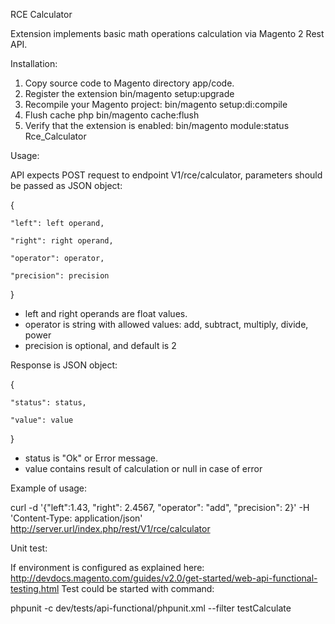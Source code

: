 RCE Calculator

Extension implements basic math operations calculation via Magento 2 Rest API.

Installation:
1. Copy source code to Magento directory app/code.
2. Register the extension
   bin/magento setup:upgrade
3. Recompile your Magento project:
   bin/magento setup:di:compile
4. Flush cache
   php bin/magento cache:flush
5. Verify that the extension is enabled:
   bin/magento module:status Rce_Calculator

Usage:

API expects POST request to endpoint V1/rce/calculator, parameters should be passed as JSON object:

{

    "left": left operand,

    "right": right operand,

    "operator": operator,

    "precision": precision
}

- left and right operands are float values.
- operator is string with allowed values: add, subtract, multiply, divide, power
- precision is optional, and default is 2

Response is JSON object:

{

    "status": status,

    "value": value
}

 - status is "Ok" or Error message.
 - value contains result of calculation or null in case of error

Example of usage:

curl -d '{"left":1.43, "right": 2.4567, "operator": "add", "precision": 2}' -H 'Content-Type: application/json' http://server.url/index.php/rest/V1/rce/calculator


Unit test:

If environment is configured as explained here: http://devdocs.magento.com/guides/v2.0/get-started/web-api-functional-testing.html
Test could be started with command:

 phpunit -c dev/tests/api-functional/phpunit.xml --filter testCalculate